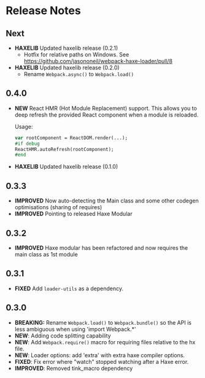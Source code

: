 # Release Notes

## Next

- **HAXELIB** Updated haxelib release (0.2.1)
	- Hotfix for relative paths on Windows. See https://github.com/jasononeil/webpack-haxe-loader/pull/8
- **HAXELIB** Updated haxelib release (0.2.0)
	- Rename `Webpack.async()` to `Webpack.load()`

## 0.4.0

- **NEW** React HMR (Hot Module Replacement) support.  This allows you to deep refresh the provided React component when a module is reloaded.

    Usage:

    ```haxe
    var rootComponent = ReactDOM.render(...);
    #if debug
    ReactHMR.autoRefresh(rootComponent);
    #end
    ```

- **HAXELIB** Updated haxelib release (0.1.0)

## 0.3.3

- **IMPROVED** Now auto-detecting the Main class and some other codegen optimisations  (sharing of requires)
- **IMPROVED** Pointing to released Haxe Modular

## 0.3.2

- **IMPROVED** Haxe modular has been refactored and now requires the main class as 1st module

## 0.3.1

- **FIXED** Add `loader-utils` as a dependency.

## 0.3.0

- **BREAKING:** Rename `Webpack.load()` to `Webpack.bundle()` so the API is less ambiguous when using 'import Webpack.*'
- **NEW**: Adding code splitting capability
- **NEW**: Add `Webpack.require()` macro for requiring files relative to the hx file.
- **NEW**: Loader options: add 'extra' with extra haxe compiler options.
- **FIXED**: Fix error where "watch" stopped watching after a Haxe error.
- **IMPROVED**: Removed tink_macro dependency
